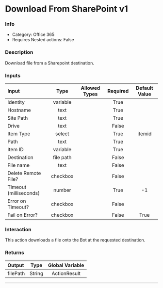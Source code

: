 # Download From SharePoint v1

### Info

- Category: Office 365
- Requires Nested actions: False


### Description
Download file from a Sharepoint destination.


### Inputs

| Input | Type | Allowed Types | Required |  Default Value |
| :--- | :---: | :---: | :---: | :---: |
| Identity | variable |  | True |  |
| Hostname | text |  | True |  |
| Site Path | text |  | True |  |
| Drive | text |  | False |  |
| Item Type | select |  | True | itemid |
| Path | text |  | True |  |
| Item ID | variable |  | True |  |
| Destination | file path |  | False |  |
| File name | text |  | False |  |
| Delete Remote File? | checkbox |  | False |  |
| Timeout (milliseconds) | number |  | True | -1 |
| Error on Timeout? | checkbox |  | False |  |
| Fail on Error? | checkbox |  | False | True |


### Interaction
This action downloads a file onto the Bot at the requested destination.

### Returns

| Output | Type | Global Variable |
| :--- | :---: | :---: |
| filePath | String | ActionResult |

---